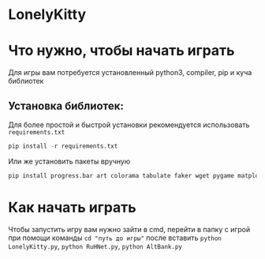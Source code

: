 # LonelyKitty



# Что нужно, чтобы начать играть 
Для игры вам потребуется установленный python3, compiler, pip и куча библиотек

## Установка библиотек:
Для более простой и быстрой установки рекомендуется использовать ```requirements.txt```
  ```python
pip install -r requirements.txt
```
                          
Или же установить пакеты вручную 
  ```python
pip install progress.bar art colorama tabulate faker wget pygame matplotlib
```
# Как начать играть
Чтобы запустить игру вам нужно зайти в cmd, перейти в папку с игрой при помощи команды ```cd "путь до игры"``` после вставить ```python LonelyKitty.py```, ```python RuHNet.py```, ```python AltBank.py```

